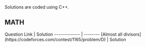 Solutions are coded using C++.

<h2>MATH</h2>
Question Link | Solution
------------- | --------
[Almost all divisors](https://codeforces.com/contest/1165/problem/D) | Solution
